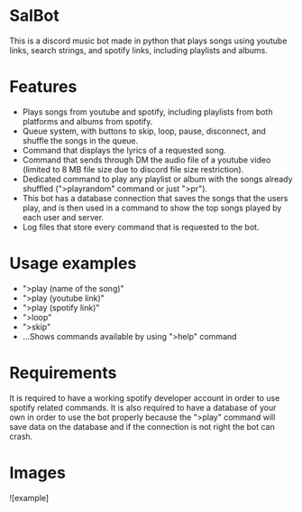 # SalBot
This is a discord music bot made in python that plays songs using youtube links, search strings, and spotify links, including playlists and albums.

# Features
- Plays songs from youtube and spotify, including playlists from both platforms and albums from spotify.
- Queue system, with buttons to skip, loop, pause, disconnect, and shuffle the songs in the queue.
- Command that displays the lyrics of a requested song.
- Command that sends through DM the audio file of a youtube video (limited to 8 MB file size due to discord file size restriction).
- Dedicated command to play any playlist or album with the songs already shuffled (">playrandom" command or just ">pr").
- This bot has a database connection that saves the songs that the users play, and is then used in a command to show the top songs played by each user and server.
- Log files that store every command that is requested to the bot.

# Usage examples
- ">play (name of the song)"
- ">play (youtube link)"
- ">play (spotify link)"
- ">loop"
- ">skip"
- ...Shows commands available by using ">help" command

# Requirements
It is required to have a working spotify developer account in order to use spotify related commands. It is also required to have a database of your own in order to use the bot properly because the ">play" command will save data on the database and if the connection is not right the bot can crash.

# Images
![example]
